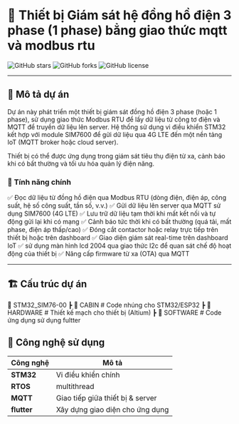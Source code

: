# 🚀 Thiết bị Giám sát hệ đồng hồ điện 3 phase (1 phase) bẳng giao thức mqtt và modbus rtu


![GitHub stars](https://img.shields.io/github/stars/yourusername/projectname?style=flat-square)
![GitHub forks](https://img.shields.io/github/forks/yourusername/projectname?style=flat-square)
![GitHub license](https://img.shields.io/github/license/yourusername/projectname?style=flat-square)

---

## 📖 Mô tả dự án
Dự án này phát triển một thiết bị giám sát đồng hồ điện 3 phase (hoặc 1 phase), sử dụng giao thức Modbus RTU để lấy dữ liệu từ công tơ điện và MQTT để truyền dữ liệu lên server. Hệ thống sử dụng vi điều khiển STM32 kết hợp với module SIM7600 để gửi dữ liệu qua 4G LTE đến một nền tảng IoT (MQTT broker hoặc cloud server).

Thiết bị có thể được ứng dụng trong giám sát tiêu thụ điện từ xa, cảnh báo khi có bất thường và tối ưu hóa quản lý điện năng.

### 🎯 **Tính năng chính**
✅ Đọc dữ liệu từ đồng hồ điện qua Modbus RTU (dòng điện, điện áp, công suất, hệ số công suất, tần số, v.v.)
✅ Gửi dữ liệu lên server qua MQTT sử dụng SIM7600 (4G LTE)
✅ Lưu trữ dữ liệu tạm thời khi mất kết nối và tự động gửi lại khi có mạng
✅ Cảnh báo tức thời khi có bất thường (quá tải, mất phase, điện áp thấp/cao)
✅ Đóng cắt contactor hoặc relay trực tiếp trên thiết bị hoặc trên dashboard
✅ Giao diện giám sát real-time trên dashboard IoT
✅ sử dụng màn hình lcd 2004 qua giao thức I2c để quan sát chế độ hoạt động của thiết bị
✅ Nâng cấp firmware từ xa (OTA) qua MQTT

---
## 🏗 Cấu trúc dự án
📂 STM32_SIM76-00 ┣ 📂 CABIN # Code nhúng cho STM32/ESP32 ┣ 📂 HARDWARE # Thiết kế mạch cho thiết bị (Altium) ┣ 📂 SOFTWARE # Code ứng dụng sử dụng fultter 
## 🔧 Công nghệ sử dụng
| Công nghệ  | Mô tả |
|------------|----------------------------|
| **STM32**  | Vi điều khiển chính |
| **RTOS**  | multithread  |
| **MQTT**  | Giao tiếp giữa thiết bị & server |
| **flutter**  | Xây dựng giao diện cho ứng dụng |
